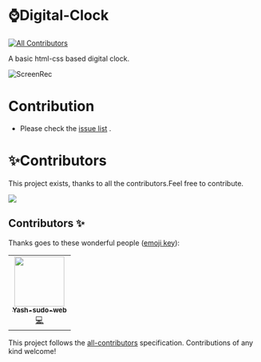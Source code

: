 # ⌚Digital-Clock
<!-- ALL-CONTRIBUTORS-BADGE:START - Do not remove or modify this section -->
[![All Contributors](https://img.shields.io/badge/all_contributors-1-orange.svg?style=flat-square)](#contributors-)
<!-- ALL-CONTRIBUTORS-BADGE:END -->
A basic html-css based digital clock.

![ScreenRec](https://user-images.githubusercontent.com/69838816/135886302-e93d8531-173d-45e3-8bcb-ce8f8bffa8d8.gif)
# Contribution
- Please check the [issue list](https://github.com/Bauddhik-Geeks/Digital-Clock/issues) .
# :sparkles:Contributors
This project exists, thanks to all the contributors.Feel free to contribute.

<a href="https://github.com/Bauddhik-Geeks/Digital-Clock/graphs/contributors">
  <img src="https://contrib.rocks/image?repo=Bauddhik-Geeks/Digital-Clock" />
</a>



## Contributors ✨

Thanks goes to these wonderful people ([emoji key](https://allcontributors.org/docs/en/emoji-key)):

<!-- ALL-CONTRIBUTORS-LIST:START - Do not remove or modify this section -->
<!-- prettier-ignore-start -->
<!-- markdownlint-disable -->
<table>
  <tr>
    <td align="center"><a href="https://github.com/Yash-sudo-web"><img src="https://avatars.githubusercontent.com/u/69838816?v=4?s=100" width="100px;" alt=""/><br /><sub><b>Yash-sudo-web</b></sub></a><br /><a href="https://github.com/Bauddhik-Geeks/Digital-Clock/commits?author=Yash-sudo-web" title="Code">💻</a></td>
  </tr>
</table>

<!-- markdownlint-restore -->
<!-- prettier-ignore-end -->

<!-- ALL-CONTRIBUTORS-LIST:END -->

This project follows the [all-contributors](https://github.com/all-contributors/all-contributors) specification. Contributions of any kind welcome!